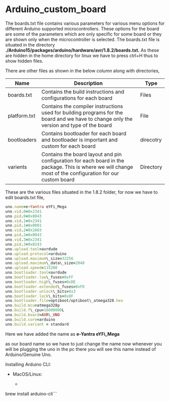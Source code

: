 # Arduino_custom_board
 
The boards.txt file contains various parameters for various menu options for different Arduino supported microcontrollers. These options for the board are some of the parameters which are only specific for some board or they are shown only when the microcontroller is selected. The boards.txt file is situated in the directory **./Arduino15/packages/arduino/hardware/avr/1.8.2/boards.txt.** As these are hidden in the home directory for linux we have to press ctrl+H thus to show hidden files.

There are other files as shown in the below column along with directories, 

Name          | Description   | Type
------------- | ------------- | -------------
boards.txt    | Contains the build instructions and configurations for each board  | Files
platform.txt  | Contains the compiler instructions used for building programs for the board and we have to change only the version and type of the board  | File
bootloaders    | Contains bootloader for each board and bootloader is important and custom for each board  | direcotry
varients    | Contains the board layout and pin configuration for each board in the package. This is where we will change most of the configuration for our custom board  | Directory

These are the various files situated in the 1.8.2 folder, for now we have to edit boards.txt file,

```ruby
uno.name=e-Yantra eYFi_Mega  
uno.vid.0=0x2341
uno.pid.0=0x0043
uno.vid.1=0x2341
uno.pid.1=0x0001
uno.vid.2=0x2A03
uno.pid.2=0x0043
uno.vid.3=0x2341
uno.pid.3=0x0243
uno.upload.tool=avrdude
uno.upload.protocol=arduino
uno.upload.maximum\_size=32256
uno.upload.maximum\_data\_size=2048
uno.upload.speed=115200
uno.bootloader.tool=avrdude
uno.bootloader.low\_fuses=0xFF
uno.bootloader.high\_fuses=0xDE
uno.bootloader.extended\_fuses=0xFD
uno.bootloader.unlock\_bits=0x3
uno.bootloader.lock\_bits=0x0F
uno.bootloader.file=optiboot/optiboot\_atmega328.hex
uno.build.mcu=atmega328p
uno.build.f\_cpu=16000000L
uno.build.board=AVR\_UNO
uno.build.core=arduino
uno.build.variant = standard
```

Here we have added the name as **e-Yantra eYFi\_Mega**

as our board name so we have to just change the name now whenever you will be plugging the uno in the pc there you will see this name instead of Arduino/Genuine Uno.

Installing Arduino CLI:
- MacOS/Linux:
	- ```brew update
brew install arduino-cli```